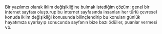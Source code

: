 Bir yazılımcı olarak iklim değişikliğine bulmak istediğim çözüm:
genel bir internet sayfası oluşturup 
bu internet sayfasında insanları her
türlü çevresel konuda iklim değişikliği
konusunda bilinçlendirip bu konuları günlük
hayatımıza uyarlayıp sonucunda sayfanın bize 
bazı ödüller, puanlar vermesi vb.
